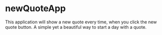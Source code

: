 # newQuoteApp
This application  will show a new quote every time, when you click the new quote button. A simple yet a beautiful way to start a day with a quote.
